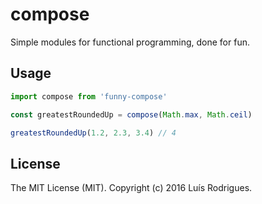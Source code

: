 # compose

Simple modules for functional programming, done for fun.

## Usage

```javascript
import compose from 'funny-compose'

const greatestRoundedUp = compose(Math.max, Math.ceil)

greatestRoundedUp(1.2, 2.3, 3.4) // 4
```

## License

The MIT License (MIT). Copyright (c) 2016 Luís Rodrigues.
